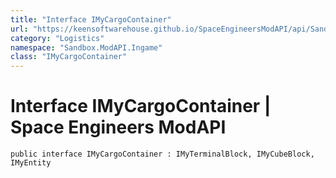 ```yaml
---
title: "Interface IMyCargoContainer"
url: "https://keensoftwarehouse.github.io/SpaceEngineersModAPI/api/Sandbox.ModAPI.Ingame.IMyCargoContainer.html"
category: "Logistics"
namespace: "Sandbox.ModAPI.Ingame"
class: "IMyCargoContainer"
---
```


# Interface IMyCargoContainer | Space Engineers ModAPI

```
public interface IMyCargoContainer : IMyTerminalBlock, IMyCubeBlock, IMyEntity
```